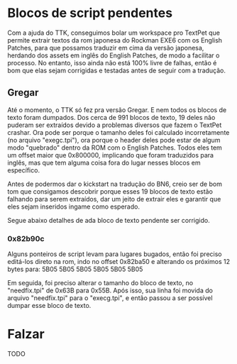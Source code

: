 # Blocos de script pendentes

Com a ajuda do TTK, conseguimos bolar um workspace pro TextPet que permite extrair textos da rom japonesa do Rockman EXE6 com os English Patches, para que possamos traduzir em cima da versão japonesa, herdando dos assets em inglês do English Patches, de modo a facilitar o processo. No entanto, isso ainda não está 100% livre de falhas, então é bom que elas sejam corrigidas e testadas antes de seguir com a tradução.

## Gregar

Até o momento, o TTK só fez pra versão Gregar. E nem todos os blocos de texto foram dumpados. Dos cerca de 991 blocos de texto, 19 deles não puderam ser extraídos devido a problemas diversos que fazem o TextPet crashar. Ora pode ser porque o tamanho deles foi calculado incorretamente (no arquivo "exegc.tpi"), ora porque o header deles pode estar de algum modo "quebrado" dentro da ROM com o English Patches. Todos eles tem um offset maior que 0x800000, implicando que foram traduzidos para inglês, mas que tem alguma coisa fora do lugar nesses blocos em específico.

Antes de podermos dar o kickstart na tradução do BN6, creio ser de bom tom que consigamos descobrir porque esses 19 blocos de texto estão falhando para serem extraídos, dar um jeito de extrair eles e garantir que eles sejam inseridos ingame como esperado.

Segue abaixo detalhes de ada bloco de texto pendente ser corrigido.

### 0x82b90c

Alguns ponteiros de script levam para lugares bugados, então foi preciso editá-los direto na rom, indo no offset 0x82ba50 e alterando os próximos 12 bytes para:
5B05 5B05 5B05 5B05 5B05 5B05

Em seguida, foi preciso alterar o tamanho do bloco de texto, no "needfix.tpi" de 0x63B para 0x55B. Após isso, sua linha foi movida do arquivo "needfix.tpi" para o "execg.tpi", e então passou a ser possível dumpar esse bloco de texto.

# Falzar

TODO